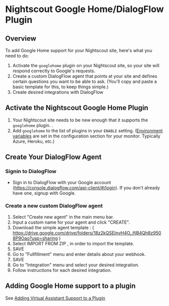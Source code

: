 Nightscout Google Home/DialogFlow Plugin
========================================

## Overview

To add Google Home support for your Nightscout site, here's what you need to do:

1. Activate the `googlehome` plugin on your Nightscout site, so your site will respond correctly to Google's requests.
2. Create a custom DialogFlow agent that points at your site and defines certain questions you want to be able to ask. (You'll copy and paste a basic template for this, to keep things simple.)
3. Create desired integrations with DialogFlow


## Activate the Nightscout Google Home Plugin

1. Your Nightscout site needs to be new enough that it supports the `googlehome` plugin. .
2. Add `googlehome` to the list of plugins in your `ENABLE` setting. ([Environment variables](https://github.com/nightscout/cgm-remote-monitor#environment) are set in the configuration section for your monitor. Typically Azure, Heroku, etc.)

## Create Your DialogFlow Agent

### Signin to DialogFlow

- Sign in to DialogFlow with your Google account (https://console.dialogflow.com/api-client/#/login). If you don't already have one, signup with Google.

### Create a new custom DialogFlow agent

1. Select "Create new agent" in the main menu bar.
2. Input a custom name for your agent and click "CREATE".
3. Download the simple agent template : ( https://drive.google.com/drive/folders/18z2kQSEInvH4O_jfjB4Qh8z9508P9Oao?usp=sharing )
4. Select IMPORT FROM ZIP , in order to import the template.
5. SAVE
6. Go to "Fullfillment" menu and enter details about your webhook.
7. SAVE
8. Go to "Integration" menu and select your desired integration.
9. Follow instructions for each desired integration.

## Adding Google Home support to a plugin

See [Adding Virtual Assistant Support to a Plugin](add-virtual-assistant-support-to-plugin.md)